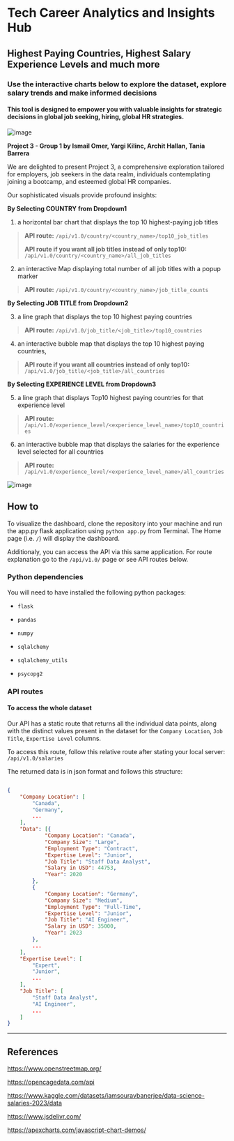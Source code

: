 # Tech Career Analytics and Insights Hub
## Highest Paying Countries, Highest Salary Experience Levels and much more
### Use the interactive charts below to explore the dataset, explore salary trends and make informed decisions
#### This tool is designed to empower you with valuable insights for strategic decisions in global job seeking, hiring, global HR strategies.

![image](https://github.com/YargKlnc/Project3-DataWorld/assets/142269763/c3fd3e07-eedc-4dc3-ad61-feab30eff45b)

**Project 3 - Group 1 by Ismail Omer, Yargi Kilinc, Archit Hallan, Tania Barrera**

We are delighted to present Project 3, a comprehensive exploration tailored for employers, job seekers in the data realm, individuals contemplating joining a bootcamp, and esteemed global HR companies.

Our sophisticated visuals provide profound insights:

**By Selecting COUNTRY from Dropdown1**

1.	a horizontal bar chart that displays the top 10 highest-paying job titles 

> **API route:** `/api/v1.0/country/<country_name>/top10_job_titles`
> 
> **API route if you want all job titles instead of only top10:** `/api/v1.0/country/<country_name>/all_job_titles`

2.	an interactive Map displaying total number of all job titles with a popup marker

> **API route:** `/api/v1.0/country/<country_name>/job_title_counts`

**By Selecting JOB TITLE from Dropdown2**

3.	a line graph that displays the top 10 highest paying countries

> **API route:** `/api/v1.0/job_title/<job_title>/top10_countries`

4.	an interactive bubble map that displays the top 10 highest paying countries,

> **API route if you want all countries instead of only top10:** `/api/v1.0/job_title/<job_title>/all_countries`

**By Selecting EXPERIENCE LEVEL from Dropdown3**

5.	a line graph that displays Top10 highest paying countries for that experience level 

> **API route:** `/api/v1.0/experience_level/<experience_level_name>/top10_countries`

6.	an interactive bubble map that displays the salaries for the experience level selected for all countries 

> **API route:** `/api/v1.0/experience_level/<experience_level_name>/all_countries`

![image](https://github.com/ismailo1/project3/assets/142269763/c0015b2a-1c6d-4eb8-948e-b20085f859a7)


## How to

To visualize the dashboard, clone the repository into your machine and run the app.py flask application using `python app.py` from Terminal. The Home page (i.e. `/`) will display the dashboard.

Additionaly, you can access the API via this same application. For route explanation go to the `/api/v1.0/` page or see API routes below.

### Python dependencies

You will need to have installed the following python packages:

- `flask`

- `pandas`

- `numpy`

- `sqlalchemy`

- `sqlalchemy_utils`

- `psycopg2`

### API routes

#### To access the whole dataset

Our API has a static route that returns all the individual data points, along with the distinct values present in the dataset for the `Company Location`, `Job Title`, `Expertise Level` columns.

To access this route, follow this relative route after stating your local server: `/api/v1.0/salaries`

The returned data is in json format and follows this structure:

```json

{
    "Company Location": [
        "Canada",
        "Germany",
        ...
    ],
    "Data": [{
            "Company Location": "Canada",
            "Company Size": "Large",
            "Employment Type": "Contract",
            "Expertise Level": "Junior",
            "Job Title": "Staff Data Analyst",
            "Salary in USD": 44753,
            "Year": 2020
        },
        {
            "Company Location": "Germany",
            "Company Size": "Medium",
            "Employment Type": "Full-Time",
            "Expertise Level": "Junior",
            "Job Title": "AI Engineer",
            "Salary in USD": 35000,
            "Year": 2023
        },
        ...
    ],
    "Expertise Level": [
        "Expert",
        "Junior",
        ...
    ],
    "Job Title": [
        "Staff Data Analyst",
        "AI Engineer",
        ...
    ]
}

```



---

## References

https://www.openstreetmap.org/

https://opencagedata.com/api

https://www.kaggle.com/datasets/iamsouravbanerjee/data-science-salaries-2023/data

https://www.jsdelivr.com/

https://apexcharts.com/javascript-chart-demos/
